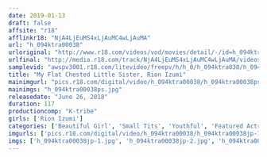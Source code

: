 ```yaml
---
date: 2019-01-13
draft: false
affsite: "r18"
afflinkr18: "NjA4LjEuMS4xLjAuMC4wLjAuMA"
url: "h_094ktra00038"
urloriginal: "http://www.r18.com/videos/vod/movies/detail/-/id=h_094ktra00038"
urlfinal: "http://media.r18.com/track/NjA4LjEuMS4xLjAuMC4wLjAuMA/videos/vod/movies/detail/-/id=h_094ktra00038"
samplevid: "awspv3001.r18.com/litevideo/freepv/h/h_0/h_094ktra038/h_094ktra038_dmb_w.mp4"
title: "My Flat Chested Little Sister, Rion Izumi"
mainimgurl: "pics.r18.com/digital/video/h_094ktra00038/h_094ktra00038ps.jpg"
mainimgs: "h_094ktra00038ps.jpg"
releasedate: "June 26, 2018"
duration: 117
productioncomp: "K-tribe"
girls: ['Rion Izumi']
categories: ['Beautiful Girl', 'Small Tits', 'Youthful', 'Featured Actress', 'Sister', 'Hi-Def']
imgurls: ['pics.r18.com/digital/video/h_094ktra00038/h_094ktra00038jp-1.jpg', 'pics.r18.com/digital/video/h_094ktra00038/h_094ktra00038jp-2.jpg', 'pics.r18.com/digital/video/h_094ktra00038/h_094ktra00038jp-3.jpg', 'pics.r18.com/digital/video/h_094ktra00038/h_094ktra00038jp-4.jpg', 'pics.r18.com/digital/video/h_094ktra00038/h_094ktra00038jp-5.jpg', 'pics.r18.com/digital/video/h_094ktra00038/h_094ktra00038jp-6.jpg', 'pics.r18.com/digital/video/h_094ktra00038/h_094ktra00038jp-7.jpg', 'pics.r18.com/digital/video/h_094ktra00038/h_094ktra00038jp-8.jpg', 'pics.r18.com/digital/video/h_094ktra00038/h_094ktra00038jp-9.jpg', 'pics.r18.com/digital/video/h_094ktra00038/h_094ktra00038jp-10.jpg', 'pics.r18.com/digital/video/h_094ktra00038/h_094ktra00038jp-11.jpg', 'pics.r18.com/digital/video/h_094ktra00038/h_094ktra00038jp-12.jpg', 'pics.r18.com/digital/video/h_094ktra00038/h_094ktra00038jp-13.jpg', 'pics.r18.com/digital/video/h_094ktra00038/h_094ktra00038jp-14.jpg', 'pics.r18.com/digital/video/h_094ktra00038/h_094ktra00038jp-15.jpg', 'pics.r18.com/digital/video/h_094ktra00038/h_094ktra00038jp-16.jpg', 'pics.r18.com/digital/video/h_094ktra00038/h_094ktra00038jp-17.jpg', 'pics.r18.com/digital/video/h_094ktra00038/h_094ktra00038jp-18.jpg', 'pics.r18.com/digital/video/h_094ktra00038/h_094ktra00038jp-19.jpg', 'pics.r18.com/digital/video/h_094ktra00038/h_094ktra00038jp-20.jpg']
imgs: ['h_094ktra00038jp-1.jpg', 'h_094ktra00038jp-2.jpg', 'h_094ktra00038jp-3.jpg', 'h_094ktra00038jp-4.jpg', 'h_094ktra00038jp-5.jpg', 'h_094ktra00038jp-6.jpg', 'h_094ktra00038jp-7.jpg', 'h_094ktra00038jp-8.jpg', 'h_094ktra00038jp-9.jpg', 'h_094ktra00038jp-10.jpg', 'h_094ktra00038jp-11.jpg', 'h_094ktra00038jp-12.jpg', 'h_094ktra00038jp-13.jpg', 'h_094ktra00038jp-14.jpg', 'h_094ktra00038jp-15.jpg', 'h_094ktra00038jp-16.jpg', 'h_094ktra00038jp-17.jpg', 'h_094ktra00038jp-18.jpg', 'h_094ktra00038jp-19.jpg', 'h_094ktra00038jp-20.jpg']
---
```

